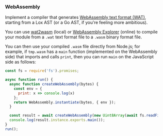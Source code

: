 ### WebAssembly

Implement a compiler that generates [WebAssembly text format (WAT)](https://developer.mozilla.org/en-US/docs/WebAssembly/Understanding_the_text_format), starting from a Lox AST (or a Go AST, if you're feeling more ambitious).

You can use [wat2wasm](https://github.com/WebAssembly/wabt) (local) or [WebAssembly Explorer](https://mbebenita.github.io/WasmExplorer/) (online) to compile your module from a `.wat` text format file to a `.wasm` binary format file.

You can then use your compiled `.wasm` file directly from Node.js; for example, if `tmp.wasm` has a `main` function (implemented on the WebAssembly side) that imports and calls `print`, then you can run `main` on the JavaScript side as follows:

```javascript
const fs = require('fs').promises;

async function run() {
  async function createWebAssembly(bytes) {
    const env = {
      print: x => console.log(x)
    };
    return WebAssembly.instantiate(bytes, { env });
  }

  const result = await createWebAssembly(new Uint8Array(await fs.readFile('tmp.wasm')));
  console.log(result.instance.exports.main());
}
run();
```
